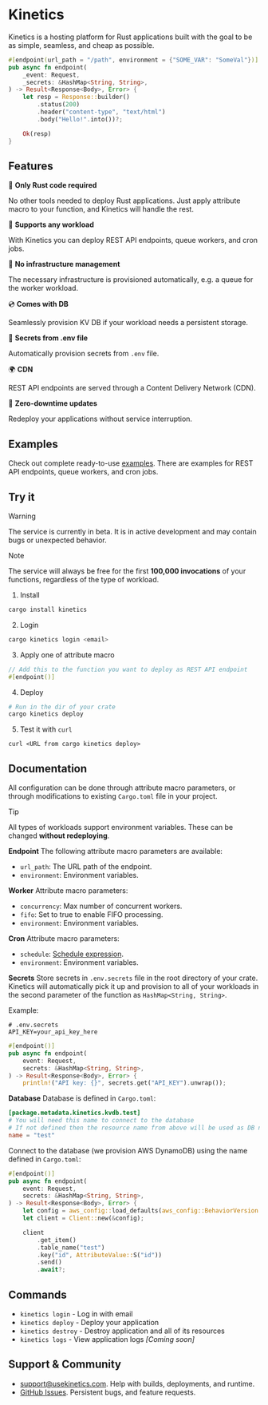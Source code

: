 # Kinetics
Kinetics is a hosting platform for Rust applications built with the goal to be as simple, seamless, and cheap as possible.

```rust
#[endpoint(url_path = "/path", environment = {"SOME_VAR": "SomeVal"})]
pub async fn endpoint(
    _event: Request,
    _secrets: &HashMap<String, String>,
) -> Result<Response<Body>, Error> {
    let resp = Response::builder()
        .status(200)
        .header("content-type", "text/html")
        .body("Hello!".into())?;

    Ok(resp)
}
```

## Features

🦀 **Only Rust code required**

No other tools needed to deploy Rust applications. Just apply attribute macro to your function, and Kinetics will handle the rest.

🚀 **Supports any workload**

With Kinetics you can deploy REST API endpoints, queue workers, and cron jobs.

🤖 **No infrastructure management**

The necessary infrastructure is provisioned automatically, e.g. a queue for the worker workload.

💿 **Comes with DB**

Seamlessly provision KV DB if your workload needs a persistent storage.

🔑 **Secrets from .env file**

Automatically provision secrets from `.env` file.

🌍 **CDN**

REST API endpoints are served through a Content Delivery Network (CDN).

🔄 **Zero-downtime updates**

Redeploy your applications without service interruption.

## Examples

Check out complete ready-to-use [examples](https://github.com/kinetics-dev/examples). There are examples for REST API endpoints, queue workers, and cron jobs.

## Try it

> [!WARNING]
> The service is currently in beta. It is in active development and may contain bugs or unexpected behavior.

> [!NOTE]
> The service will always be free for the first **100,000 invocations** of your functions, regardless of the type of workload.

1. Install
```bash
cargo install kinetics
```
2. Login
```bash
cargo kinetics login <email>
```
3. Apply one of attribute macro
```rust
// Add this to the function you want to deploy as REST API endpoint
#[endpoint()]
```
4. Deploy
```bash
# Run in the dir of your crate
cargo kinetics deploy
```
5. Test it with `curl`
```
curl <URL from cargo kinetics deploy>
```

## Documentation

All configuration can be done through attribute macro parameters, or through modifications to existing `Cargo.toml` file in your project.

> [!TIP]
> All types of workloads support environment variables. These can be changed **without redeploying**.

**Endpoint**
The following attribute macro parameters are available:

- `url_path`: The URL path of the endpoint.
- `environment`: Environment variables.

**Worker**
Attribute macro parameters:

- `concurrency`: Max number of concurrent workers.
- `fifo`: Set to true to enable FIFO processing.
- `environment`: Environment variables.

**Cron**
Attribute macro parameters:

- `schedule`: [Schedule expression](https://docs.aws.amazon.com/AWSCloudFormation/latest/UserGuide/aws-resource-scheduler-schedule.html#cfn-scheduler-schedule-scheduleexpression).
- `environment`: Environment variables.

**Secrets**
Store secrets in `.env.secrets` file in the root directory of your crate. Kinetics will automatically pick it up and provision to all of your workloads in the second parameter of the function as `HashMap<String, String>`.

Example:
```
# .env.secrets
API_KEY=your_api_key_here
```

```rust
#[endpoint()]
pub async fn endpoint(
    event: Request,
    secrets: &HashMap<String, String>,
) -> Result<Response<Body>, Error> {
    println!("API key: {}", secrets.get("API_KEY").unwrap());
```

**Database**
Database is defined in `Cargo.toml`:
```toml
[package.metadata.kinetics.kvdb.test]
# You will need this name to connect to the database
# If not defined then the resource name from above will be used as DB name
name = "test"
```

Connect to the database (we provision AWS DynamoDB) using the name defined in `Cargo.toml`:

```rust
#[endpoint()]
pub async fn endpoint(
    event: Request,
    secrets: &HashMap<String, String>,
) -> Result<Response<Body>, Error> {
    let config = aws_config::load_defaults(aws_config::BehaviorVersion::latest()).await;
    let client = Client::new(&config);

    client
        .get_item()
        .table_name("test")
        .key("id", AttributeValue::S("id"))
        .send()
        .await?;
```

## Commands

- `kinetics login` - Log in with email
- `kinetics deploy` - Deploy your application
- `kinetics destroy` - Destroy application and all of its resources
- `kinetics logs` - View application logs *[Coming soon]*

## Support & Community

- support@usekinetics.com. Help with builds, deployments, and runtime.
- [GitHub Issues](https://github.com/usekinetics/kinetics/issues). Persistent bugs, and feature requests.
